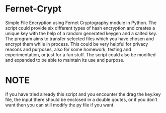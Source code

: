 # Fernet-Crypt
Simple File Encryption using Fernet Cryptography module in Python. The script could provide six different types of hash encryption and creates a unique key with the help of a random generated keygen and a salted key. The program aims to transfer selected files which you have chosen and encrypt them while in process. This could be very helpful for privacy reasons and purposes, also for some homework, testing and experimentation, or just for a fun stuff. The script could also be modified and expanded to be able to maintain its use and purpose.

# NOTE
If you have tried already this script and you encounter the drag the key.key file, the input there should be enclosed in a double qoutes, or if you don't want then you can still modify the py file if you want.
